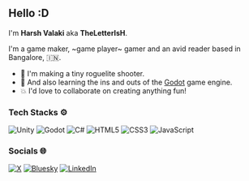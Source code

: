 ## Hello :D

I'm **Harsh Valaki** aka **TheLetterIsH**.

I'm a game maker, ~game player~ gamer and an avid reader based in Bangalore, 🇮🇳.

- 🔭 I'm making a tiny roguelite shooter.
- 🌱 And also learning the ins and outs of the [Godot](https://godotengine.org/) game engine.
- 💥 I'd love to collaborate on creating anything fun!

### Tech Stacks ⚙️

![Unity](https://img.shields.io/badge/Unity-DDDDDD?style=for-the-badge&logo=unity&logoColor=333333)
![Godot](https://img.shields.io/badge/Godot-478CBF?style=for-the-badge&logo=GodotEngine&logoColor=white)
![C#](https://img.shields.io/badge/C%23-793BD1?style=for-the-badge&logo=csharp&logoColor=white)
![HTML5](https://img.shields.io/badge/HTML5-E34F26?style=for-the-badge&logo=html5&logoColor=white)
![CSS3](https://img.shields.io/badge/CSS3-1572B6?style=for-the-badge&logo=css3&logoColor=white)
![JavaScript](https://img.shields.io/badge/JavaScript-F0DB4F?style=for-the-badge&logo=javascript&logoColor=323330)

### Socials 🌐

[![X](https://img.shields.io/badge/X-000000?style=for-the-badge&logo=x&logoColor=white)](https://twitter.com/_TheLetterIsH)
[![Bluesky]( 	https://img.shields.io/badge/Bluesky-0285FF?logo=bluesky&logoColor=fff&style=for-the-badge)](https://bsky.app/profile/theletterish.bsky.social)
[![LinkedIn](https://img.shields.io/badge/LinkedIn-0077B5?style=for-the-badge&logo=linkedin&logoColor=white)](https://www.linkedin.com/in/harshvalaki/)

